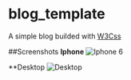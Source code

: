 # blog_template

A simple blog builded with [W3Css](https://www.w3schools.com/w3css/)

##Screenshots
**Iphone**
![Iphone 6](https://github.com/brunodarshan/blog_template/mobile.png)

**Desktop
![Desktop](https://github.com/brunodarshan/blog_template/screen.png)

